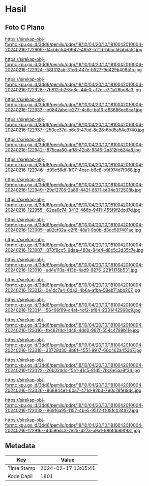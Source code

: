 # Hasil

## Foto C Plano

https://sirekap-obj-formc.kpu.go.id/3dd6/pemilu/pdpr/18/10/04/20/10/1810042010004-20240216-122909--f4cbbc54-0942-4852-b21d-bbbc56abda5f.jpg

https://sirekap-obj-formc.kpu.go.id/3dd6/pemilu/pdpr/18/10/04/20/10/1810042010004-20240216-122924--58f312ab-31cd-447e-b527-9d429b406a1b.jpg

https://sirekap-obj-formc.kpu.go.id/3dd6/pemilu/pdpr/18/10/04/20/10/1810042010004-20240216-122928--7b812cb2-8e8e-44e0-af2e-c7f1a28bd8a3.jpg

https://sirekap-obj-formc.kpu.go.id/3dd6/pemilu/pdpr/18/10/04/20/10/1810042010004-20240216-122933--b0842abc-e277-4c6c-ba16-a83686ee6caf.jpg

https://sirekap-obj-formc.kpu.go.id/3dd6/pemilu/pdpr/18/10/04/20/10/1810042010004-20240216-122937--250ee37d-b6e3-47bd-8c28-6bd5a54e9740.jpg

https://sirekap-obj-formc.kpu.go.id/3dd6/pemilu/pdpr/18/10/04/20/10/1810042010004-20240216-122942--875eaa50-aff8-42b8-8345-2a312fc624a8.jpg

https://sirekap-obj-formc.kpu.go.id/3dd6/pemilu/pdpr/18/10/04/20/10/1810042010004-20240216-122946--d99c58df-1f07-4bac-b6c8-b9f974d7f068.jpg

https://sirekap-obj-formc.kpu.go.id/3dd6/pemilu/pdpr/18/10/04/20/10/1810042010004-20240216-122949--29cf2705-2a89-442f-8571-bf04e372508b.jpg

https://sirekap-obj-formc.kpu.go.id/3dd6/pemilu/pdpr/18/10/04/20/10/1810042010004-20240216-122955--62ea6c74-3413-466b-9411-455f9f2dcd7d.jpg

https://sirekap-obj-formc.kpu.go.id/3dd6/pemilu/pdpr/18/10/04/20/10/1810042010004-20240216-123005--a02ef02a-c2f6-48a1-9b0b-d3dc587401ac.jpg

https://sirekap-obj-formc.kpu.go.id/3dd6/pemilu/pdpr/18/10/04/20/10/1810042010004-20240216-123007--870f8cc5-9daa-480e-84e4-d8c5c2d35c7e.jpg

https://sirekap-obj-formc.kpu.go.id/3dd6/pemilu/pdpr/18/10/04/20/10/1810042010004-20240216-123010--ed4e113a-413b-4ad9-8276-221f1176b531.jpg

https://sirekap-obj-formc.kpu.go.id/3dd6/pemilu/pdpr/18/10/04/20/10/1810042010004-20240216-123012--0e1dc7a4-0da3-4b6a-afba-58eb71abb207.jpg

https://sirekap-obj-formc.kpu.go.id/3dd6/pemilu/pdpr/18/10/04/20/10/1810042010004-20240216-123014--56496f69-c4af-4cf2-bf84-2331442968c9.jpg

https://sirekap-obj-formc.kpu.go.id/3dd6/pemilu/pdpr/18/10/04/20/10/1810042010004-20240216-123016--fb482fdd-1d48-4dd0-987f-554c4789b11e.jpg

https://sirekap-obj-formc.kpu.go.id/3dd6/pemilu/pdpr/18/10/04/20/10/1810042010004-20240216-123018--33728d30-9b8f-4551-9917-60c462a453b7.jpg

https://sirekap-obj-formc.kpu.go.id/3dd6/pemilu/pdpr/18/10/04/20/10/1810042010004-20240216-123022--26b02ddc-f5e1-41c5-81d5-7bc6e5aa8f34.jpg

https://sirekap-obj-formc.kpu.go.id/3dd6/pemilu/pdpr/18/10/04/20/10/1810042010004-20240216-123026--868844e1-60a7-471d-82b3-790c78fe19dc.jpg

https://sirekap-obj-formc.kpu.go.id/3dd6/pemilu/pdpr/18/10/04/20/10/1810042010004-20240216-123032--969f6a95-1157-4be5-9512-f108fc034977.jpg

https://sirekap-obj-formc.kpu.go.id/3dd6/pemilu/pdpr/18/10/04/20/10/1810042010004-20240216-122916--4d59bdc3-7e25-4273-a9a1-98bfdb89f931.jpg


## Metadata

| Key        | Value               |
| ---------- | ------------------- |
| Time Stamp | 2024-02-17 13:05:41 |
| Kode Dapil | 1801                |



